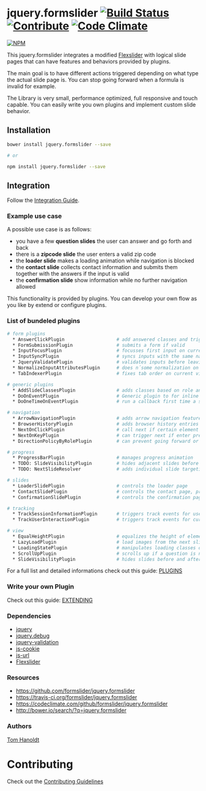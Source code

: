 # jquery.formslider [![Build Status](https://travis-ci.org/formslider/jquery.formslider.svg?branch=master)](https://travis-ci.org/formslider/jquery.formslider) [![Contribute](https://img.shields.io/badge/Contribution-Open-brightgreen.svg)](docs/CONTRIBUTING.md) [![Code Climate](https://codeclimate.com/github/formslider/jquery.formslider/badges/gpa.svg)](https://codeclimate.com/github/formslider/jquery.formslider)

[![NPM](https://nodei.co/npm/jquery.formslider.png)](https://nodei.co/npm/jquery.formslider/)

This jquery.formslider integrates a modified [Flexslider](https://github.com/formslider/FlexSlider) with logical slide pages that can have features and behaviors provided by plugins.

The main goal is to have different actions triggered depending on what type the actual slide page is. You can stop going forward when a formula is invalid for example.

The Library is very small, performance optimized, full responsive and touch capable. You can easily write you own plugins and implement custom slide behavior.

## Installation
```bash
bower install jquery.formslider --save

# or

npm install jquery.formslider --save
```

## Integration
Follow the [Integration Guide](docs/INTEGRATION.md).

### Example use case
A possible use case is as follows:
  * you have a few **question slides** the user can answer and go forth and back
  * there is a **zipcode slide** the user enters a valid zip code
  * the **loader slide** makes a loading animation while navigation is blocked
  * the **contact slide** collects contact information and submits them together with the answers if the input is valid
  * the **confirmation slide** show information while no further navigation allowed

This functionality is provided by plugins. You can develop your own flow as you like by extend or configure plugins.

### List of bundeled plugins
```bash
# form plugins
  * AnswerClickPlugin                   # add answered classes and triggers track events
  * FormSubmissionPlugin                # submits a form if valid
  * InputFocusPlugin                    # focusses first input on current slide
  * InputSyncPlugin                     # syncs inputs with the same name
  * JqueryValidatePlugin                # validates inputs before leaving a slide, uses jquery-validate
  * NormalizeInputAttributesPlugin      # does n´some normalization on inputs
  * TabIndexerPlugin                    # fixes tab order on current visible slide

# generic plugins
  * AddSlideClassesPlugin               # adds classes based on role and index
  * DoOnEventPlugin                     # Generic plugin to for inline implementing a plugin.
  * DoOneTimeOnEventPlugin              # run a callback first time a specific event occurs

# navigation
  * ArrowNavigationPlugin               # adds arrow navigation feature
  * BrowserHistoryPlugin                # adds browser history entries
  * NextOnClickPlugin                   # call next if certain element clicked
  * NextOnKeyPlugin                     # can trigger next if enter pressed
  * DirectionPolicyByRolePlugin         # can prevent going forward or backward based on events

# progress  
  * ProgressBarPlugin                   # manages progress animation
  * TODO: SlideVisibilityPlugin         # hides adjacent slides before transition is allowed          
  * TODO: NextSlideResolver             # adds individual slide targeting per answer or slide

# slides
  * LoaderSlidePlugin                   # controls the loader page
  * ContactSlidePlugin                  # controls the contact page, prevents going back
  * ConfirmationSlidePlugin             # controls the confirmation page, prevents going any where

# tracking
  * TrackSessionInformationPlugin       # triggers track events for useragent, device dimension etc.
  * TrackUserInteractionPlugin          # triggers track events for current/next page transition etc.

# view
  * EqualHeightPlugin                   # equalizes the height of elements
  * LazyLoadPlugin                      # load images from the next slides
  * LoadingStatePlugin                  # manipulates loading classes on ready
  * ScrollUpPlugin                      # scrolls up if a question is not in viewport
  * SlideVisibilityPlugin               # hides slides before and after current until transition is allowed
```

For a full list and detailed informations check out this guide: [PLUGINS](docs/PLUGINS.md)

### Write your own Plugin
Check out this guide: [EXTENDING](docs/EXTENDING.md)

### Dependencies
  * [jquery](https://jquery.com)
  * [jquery.debug](https://github.com/creative-workflow/jquery.debug)
  * [jquery-validation](https://github.com/jquery-validation/jquery-validation)
  * [js-cookie](https://github.com/js-cookie/js-cookie)
  * [js-url](https://github.com/websanova/js-url)
  * [Flexslider](https://github.com/formslider/FlexSlider)

### Resources
  * https://github.com/formslider/jquery.formslider
  * https://travis-ci.org/formslider/jquery.formslider
  * https://codeclimate.com/github/formslider/jquery.formslider
  * http://bower.io/search/?q=jquery.formslider

### Authors

  [Tom Hanoldt](https://www.tomhanoldt.info)

# Contributing

Check out the [Contributing Guidelines](docs/CONTRIBUTING.md)
